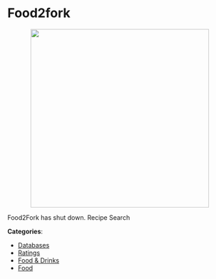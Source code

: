 # Food2fork
<p align="center">
    <img width="400" src="https://raw.githubusercontent.com/apis-list/apis-list/apis/food2fork/logo_256x256.png" />
</p>

Food2Fork has shut down. Recipe Search



**Categories**:
- [Databases](https://github.com/apis-list/apis-list#databases)
- [Ratings](https://github.com/apis-list/apis-list#ratings)
- [Food & Drinks](https://github.com/apis-list/apis-list#food-and-drinks)
- [Food](https://github.com/apis-list/apis-list#food)







